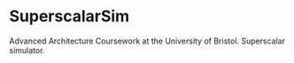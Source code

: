# SuperscalarSim
Advanced Architecture Coursework at the University of Bristol. Superscalar simulator.
